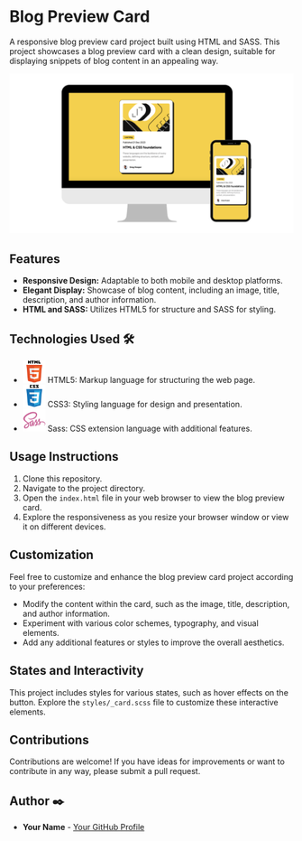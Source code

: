 # Blog Preview Card

A responsive blog preview card project built using HTML and SASS. This project showcases a blog preview card with a clean design, suitable for displaying snippets of blog content in an appealing way.

![Blog Preview Card Project Preview](./assets/images/mockup.png)

## Features
- **Responsive Design:** Adaptable to both mobile and desktop platforms.
- **Elegant Display:** Showcase of blog content, including an image, title, description, and author information.
- **HTML and SASS:** Utilizes HTML5 for structure and SASS for styling.

## Technologies Used 🛠️
- <img src="https://raw.githubusercontent.com/devicons/devicon/master/icons/html5/html5-original-wordmark.svg" alt="html5" width="40" height="40"/> HTML5: Markup language for structuring the web page.
- <img src="https://raw.githubusercontent.com/devicons/devicon/master/icons/css3/css3-original-wordmark.svg" alt="css3" width="40" height="40"/> CSS3: Styling language for design and presentation.
- <img src="https://raw.githubusercontent.com/devicons/devicon/master/icons/sass/sass-original.svg" alt="sass" width="40" height="40"/> Sass: CSS extension language with additional features.

## Usage Instructions
1. Clone this repository.
2. Navigate to the project directory.
3. Open the `index.html` file in your web browser to view the blog preview card.
4. Explore the responsiveness as you resize your browser window or view it on different devices.

## Customization
Feel free to customize and enhance the blog preview card project according to your preferences:

- Modify the content within the card, such as the image, title, description, and author information.
- Experiment with various color schemes, typography, and visual elements.
- Add any additional features or styles to improve the overall aesthetics.

## States and Interactivity
This project includes styles for various states, such as hover effects on the button. Explore the `styles/_card.scss` file to customize these interactive elements.

## Contributions
Contributions are welcome! If you have ideas for improvements or want to contribute in any way, please submit a pull request.

## Author ✒️
- **Your Name** - [Your GitHub Profile](https://github.com/yourusername)
